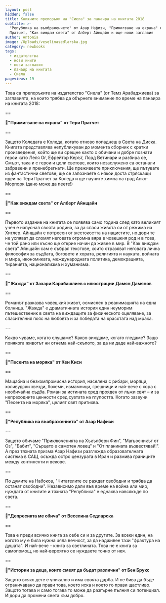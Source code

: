 ```yaml
---
layout: post
hidden: false
title: Книжните препоръки на "Сиела" за панаира на книгата 2018
subtitle: >-
  "Република на въображението" от Азар Нафизи, "Примигване на екрана" от Тери
  Пратчет, "Как виждам света" от Алберт Айнщайн и още нови заглавия
author: Antonia
image: /Uploads/veselinasedlarska.jpg
category: newbooks
tags:
  - издателства
  - нови книги
  - нови заглавия
  - панаир на книгата
  - Сиела
pageviews: 19
---
```

Това са препоръките на издателство "Сиела" (от Темз Арабаджиева) за заглавията, на които трябва да обърнете внимание по време на панаира на книгата 2018:

\==

📒**"Примигване на екрана" от Тери Пратчет**

\==

Защото Коледата е Коледа, когато отново попаднеш в Света на Диска. Книгата представлява непубликуван до момента сборник с кратки произведения, който ще ви срещне както с обичани и добре познати герои като Леля Ог, Ефрейтор Керът, Лорд Ветинари и разбира се, Смърт, така и с герои и цели светове, които незаслужено са останали забравени и пренебрегнати. Ще преживеете приключения, ще пътувате из фантастични светове, ще се запознаете с някои доста стряскащи идеи на Тери Пратчет за Коледа и ще научите химна на град Анкх-Морпорк (дано може да пеете!)

\==

📒**"Как виждам света" от Алберт Айнщайн**

\==

Първото издание на книгата се появява само година след като великият учен е напуснал своята родина, за да спаси живота си от режима на Хитлер. Айнщайн е потресен от жестокостта на нацистите, но дори те не успяват да сломят неговата огромна вяра в човешкия род и в това, че той рано или късно ще открие начин да живее в мир. В "Как виждам света" Айнщайн сам е събрал текстове, които отразяват неговата лична философия за съдбата, боговете и хората, религията и науката, войната и мира, икономиката, международната политика, демокрацията, тиранията, национализма и хуманизма.

\==

📒**"Жажда" от Захари Карабашлиев с илюстрации Дамян Дамянов**

\==

Романът разказва човешкия живот, осмислен в реанимацията на една болница. "Жажда" е драматичната история един неуморим пътешественик в света на виждащите за физическото оцеляване, за спасителния пояс на любовта и за победата на красотата над мрака.

\==

Какво чуваме, когато слушаме? Какво виждаме, когато гледаме? Защо понякога животът ни отнема най-скъпото, за да ни даде най-важното?

\==

📒**"Песента на моряка" от Кен Киси**

\==

Мащабна и безкомпромисна история, населена с рибари, моряци, холивудски звезди, бохеми, измамници, грешници и най-вече с хора с необичайна съдба. Роман за истината сред прояден от лъжи свят – и за непреходните ценности сред суетата на глупостта. Когато зазвучи "Песента на моряка", целият свят притихва.

\==

📒**"Република на въображението" от Азар Нафизи**

\==

Защото обичаме "Приключенията на Хъкълбери Фин", "Магьосникът от Оз", "Бабит", "Сърцето е самотен ловец" и "От планината възвестявай!". А през тяхната призма Азар Нафизи разглежда образователната система в САЩ, осъжда остро цензурата в Иран и размива границите между континенти и векове.

\==

По думите на Набоков, "Читателите се раждат свободни и трябва да останат свободни". Независимо дали във време на война или мир, нуждата от книгите и тяхната "Република" е еднаква навсякъде по света.

\==

📒**"Депресията ме обича" от Веселина Седларска**

\==

Това е преди всичко книга за себе си и за другите. За всеки един, на когото му е била нужна цяла вечност, за да надживее тази "фрактура на душата". И най-вече – книга за светлината. Това не е книга за самопомощ, но най-вероятно се нуждаете точно от нея.

\==

📒**"Истории за деца, които смеят да бъдат различни" от Бен Брукс**

Защото всяко дете е уникално и има своята дарба. И не бива да бъде ограничавано да прави това, което иска и което го прави щастливо. Защото тогава и само тогава то може да разгърне пълния си потенциал. И дори да промени света към добро.
